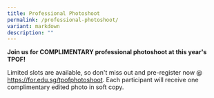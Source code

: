 ```yaml
---
title: Professional Photoshoot
permalink: /professional-photoshoot/
variant: markdown
description: ""
---
```

**Join us for COMPLIMENTARY professional photoshoot at this year's TPOF!**

Limited slots are available, so don't miss out and pre-register now @ https://for.edu.sg/tpofphotoshoot. Each participant will receive one complimentary edited photo in soft copy.

